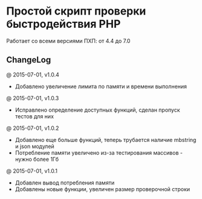 # Простой скрипт проверки быстродействия PHP

Работает со всеми версиями ПХП: от 4.4 до 7.0

## ChangeLog

@ 2015-07-01, v1.0.4

 * Добавлено увеличение лимита по памяти и времени выполнения

@ 2015-07-01, v1.0.3

 * Исправлено определение доступных функций, сделан пропуск тестов для них

@ 2015-07-01, v1.0.2

 * Добавлено еще больше функций, теперь трубается наличие mbstring и json модулей
 * Потребление памяти увеличено из-за тестирования массивов - нужно более 1Гб

@ 2015-07-01, v1.0.1

 * Добавлен вывод потребления памяти
 * Добавлены новые функции, увеличен размер проверочной строки
